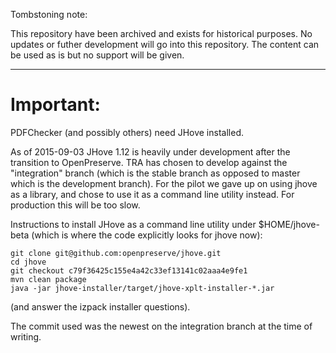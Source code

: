 Tombstoning note:

This repository have been archived and exists for historical purposes. 
No updates or futher development will go into this repository. The content can be used as is but no support will be given. 

---


Important:
==========

PDFChecker (and possibly others) need JHove installed.

As of 2015-09-03 JHove 1.12 is heavily under development after
the transition to OpenPreserve.  TRA has chosen to develop
against the "integration" branch (which is the stable branch
as opposed to master which is the development branch).  For the
pilot we gave up on using jhove as a library, and chose to use
it as a command line utility instead.  For production this
will be too slow.

Instructions to install JHove as a command line utility under
$HOME/jhove-beta (which is where the code explicitly looks for
jhove now):

    git clone git@github.com:openpreserve/jhove.git
    cd jhove
    git checkout c79f36425c155e4a42c33ef13141c02aaa4e9fe1
    mvn clean package
    java -jar jhove-installer/target/jhove-xplt-installer-*.jar

(and answer the izpack installer questions).

The commit used was the newest on the integration branch at the
time of writing.





